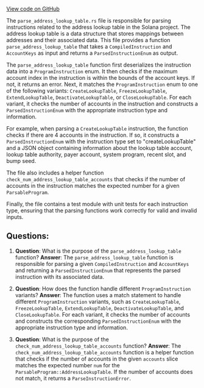 [View code on GitHub](https://github.com/solana-labs/solana/blob/master/transaction-status/src/parse_address_lookup_table.rs)

The `parse_address_lookup_table.rs` file is responsible for parsing instructions related to the address lookup table in the Solana project. The address lookup table is a data structure that stores mappings between addresses and their associated data. This file provides a function `parse_address_lookup_table` that takes a `CompiledInstruction` and `AccountKeys` as input and returns a `ParsedInstructionEnum` as output.

The `parse_address_lookup_table` function first deserializes the instruction data into a `ProgramInstruction` enum. It then checks if the maximum account index in the instruction is within the bounds of the account keys. If not, it returns an error. Next, it matches the `ProgramInstruction` enum to one of the following variants: `CreateLookupTable`, `FreezeLookupTable`, `ExtendLookupTable`, `DeactivateLookupTable`, or `CloseLookupTable`. For each variant, it checks the number of accounts in the instruction and constructs a `ParsedInstructionEnum` with the appropriate instruction type and information.

For example, when parsing a `CreateLookupTable` instruction, the function checks if there are 4 accounts in the instruction. If so, it constructs a `ParsedInstructionEnum` with the instruction type set to "createLookupTable" and a JSON object containing information about the lookup table account, lookup table authority, payer account, system program, recent slot, and bump seed.

The file also includes a helper function `check_num_address_lookup_table_accounts` that checks if the number of accounts in the instruction matches the expected number for a given `ParsableProgram`.

Finally, the file contains a test module with unit tests for each instruction type, ensuring that the parsing functions work correctly for valid and invalid inputs.
## Questions: 
 1. **Question**: What is the purpose of the `parse_address_lookup_table` function?
   **Answer**: The `parse_address_lookup_table` function is responsible for parsing a given `CompiledInstruction` and `AccountKeys` and returning a `ParsedInstructionEnum` that represents the parsed instruction with its associated data.

2. **Question**: How does the function handle different `ProgramInstruction` variants?
   **Answer**: The function uses a match statement to handle different `ProgramInstruction` variants, such as `CreateLookupTable`, `FreezeLookupTable`, `ExtendLookupTable`, `DeactivateLookupTable`, and `CloseLookupTable`. For each variant, it checks the number of accounts and constructs the corresponding `ParsedInstructionEnum` with the appropriate instruction type and information.

3. **Question**: What is the purpose of the `check_num_address_lookup_table_accounts` function?
   **Answer**: The `check_num_address_lookup_table_accounts` function is a helper function that checks if the number of accounts in the given `accounts` slice matches the expected number `num` for the `ParsableProgram::AddressLookupTable`. If the number of accounts does not match, it returns a `ParseInstructionError`.